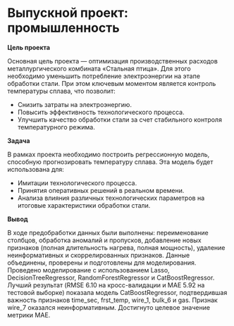 # Выпускной проект: промышленность

**Цель проекта**

Основная цель проекта — оптимизация производственных расходов металлургического комбината «Стальная птица». Для этого необходимо уменьшить потребление электроэнергии на этапе обработки стали. При этом ключевым моментом является контроль температуры сплава, что позволит:

- Снизить затраты на электроэнергию.
- Повысить эффективность технологического процесса.
- Улучшить качество обработки стали за счет стабильного контроля температурного режима.

**Задача**

В рамках проекта необходимо построить регрессионную модель, способную прогнозировать температуру сплава. Эта модель будет использована для:

- Имитации технологического процесса.
- Принятия оперативных решений в реальном времени.
- Анализа влияния различных технологических параметров на итоговые характеристики обработки стали.

**Вывод**

 В ходе предобработки данных были выполнены: переименование столбцов, обработка аномалий и пропусков, добавление новых признаков (полная длительность нагрева, полная мощность), удаление неинформативных и скоррелированных признаков. Данные объединены, проверены и подготовлены для моделирования. Проведено моделирование с использованием Lasso, DecisionTreeRegressor, RandomForestRegressor и CatBoostRegressor. Лучший результат (RMSE 6.10 на кросс-валидации и MAE 5.92 на тестовой выборке) показала модель CatBoostRegressor, подтвердившая важность признаков time_sec, frst_temp, wire_1, bulk_6 и gas. Признак wire_7 оказался неинформативным. Достигнуто целевое значение метрики MAE.
